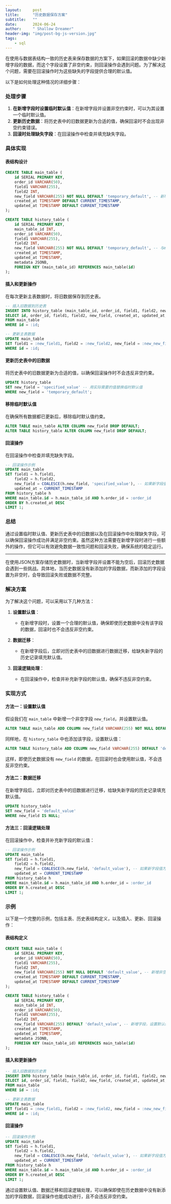 ```yaml
---
layout:     post
title:      "历史数据保存方案"
subtitle:   ""
date:       2024-06-24
author:     " Shallow Dreamer"
header-img: "img/post-bg-js-version.jpg"
tags:
    - sql
---
```


在使用与数据表结构一致的历史表来保存数据的方案下，如果回滚的数据中缺少新增字段的数据，而这个字段设置了非空约束，则回滚操作会遇到问题。为了解决这个问题，需要在回滚操作时为这些缺失的字段提供合理的默认值。

以下是如何处理这种情况的详细步骤：

### 处理步骤

1. **在新增字段时设置临时默认值**：在新增字段并设置非空约束时，可以为其设置一个临时默认值。
2. **更新历史数据**：将历史表中的旧数据更新为合适的值，确保回滚时不会出现非空约束错误。
3. **回滚时处理缺失字段**：在回滚操作中检查并填充缺失字段。

### 具体实现

#### 表结构设计

```sql
CREATE TABLE main_table (
    id SERIAL PRIMARY KEY,
    order_id VARCHAR(50),
    field1 VARCHAR(255),
    field2 INT,
    new_field VARCHAR(255) NOT NULL DEFAULT 'temporary_default', -- 新增非空字段，设置临时默认值
    created_at TIMESTAMP DEFAULT CURRENT_TIMESTAMP,
    updated_at TIMESTAMP DEFAULT CURRENT_TIMESTAMP
);

CREATE TABLE history_table (
    id SERIAL PRIMARY KEY,
    main_table_id INT,
    order_id VARCHAR(50),
    field1 VARCHAR(255),
    field2 INT,
    new_field VARCHAR(255) NOT NULL DEFAULT 'temporary_default', -- 与main_table一致
    created_at TIMESTAMP,
    updated_at TIMESTAMP,
    metadata JSONB,
    FOREIGN KEY (main_table_id) REFERENCES main_table(id)
);
```

#### 插入和更新操作

在每次更新主表数据时，将旧数据保存到历史表。

```sql
-- 插入旧数据到历史表
INSERT INTO history_table (main_table_id, order_id, field1, field2, new_field, created_at, updated_at, metadata)
SELECT id, order_id, field1, field2, new_field, created_at, updated_at, '{"updated_by": "user1", "update_reason": "example reason"}'::jsonb
FROM main_table
WHERE id = :id;

-- 更新主表数据
UPDATE main_table
SET field1 = :new_field1, field2 = :new_field2, new_field = :new_new_field, updated_at = CURRENT_TIMESTAMP
WHERE id = :id;
```

#### 更新历史表中的旧数据

将历史表中的旧数据更新为合适的值，以确保回滚操作时不会违反非空约束。

```sql
UPDATE history_table
SET new_field = 'specified_value' -- 用实际需要的值替换临时默认值
WHERE new_field = 'temporary_default';
```

#### 移除临时默认值

在确保所有数据都已更新后，移除临时默认值约束。

```sql
ALTER TABLE main_table ALTER COLUMN new_field DROP DEFAULT;
ALTER TABLE history_table ALTER COLUMN new_field DROP DEFAULT;
```

#### 回滚操作

在回滚操作中检查并填充缺失字段。

```sql
-- 回滚操作示例
UPDATE main_table
SET field1 = h.field1,
    field2 = h.field2,
    new_field = COALESCE(h.new_field, 'specified_value'), -- 如果新字段值为空，则使用指定值
    updated_at = CURRENT_TIMESTAMP
FROM history_table h
WHERE main_table.id = h.main_table_id AND h.order_id = :order_id
ORDER BY h.created_at DESC
LIMIT 1;
```

### 总结

通过设置临时默认值、更新历史表中的旧数据以及在回滚操作中处理缺失字段，可以确保回滚操作成功并满足非空约束。虽然这种方法需要在新增字段时进行一些额外的操作，但它可以有效避免数据一致性问题和回滚失败，确保系统的稳定运行。

------

在使用JSON方案存储历史数据时，当新增字段并设置不能为空后，回滚历史数据会遇到一些挑战。具体地，当历史数据没有新添加的字段数据，而新添加的字段设置为非空时，会导致回滚失败或数据不完整。

### 解决方案

为了解决这个问题，可以采用以下几种方法：

1. **设置默认值**：
   - 在新增字段时，设置一个合理的默认值，确保即使历史数据中没有该字段的数据，回滚时也不会违反非空约束。

2. **数据迁移**：
   - 在新增字段后，立即对历史表中的旧数据进行数据迁移，给缺失新字段的历史记录填充默认值。

3. **回滚逻辑处理**：
   - 在回滚操作中，检查并补充新字段的默认值，确保不违反非空约束。

### 实现方式

#### 方法一：设置默认值

假设我们在 `main_table` 中新增一个非空字段 `new_field`，并设置默认值。

```sql
ALTER TABLE main_table ADD COLUMN new_field VARCHAR(255) NOT NULL DEFAULT 'default_value';
```

同样地，在 `history_table` 中也添加该字段，设置默认值：

```sql
ALTER TABLE history_table ADD COLUMN new_field VARCHAR(255) DEFAULT 'default_value';
```

这样，即使历史数据没有 `new_field` 的数据，在回滚时也会使用默认值，不会违反非空约束。

#### 方法二：数据迁移

在新增字段后，立即对历史表中的旧数据进行迁移，给缺失新字段的历史记录填充默认值。

```sql
UPDATE history_table
SET new_field = 'default_value'
WHERE new_field IS NULL;
```

#### 方法三：回滚逻辑处理

在回滚操作中，检查并补充新字段的默认值：

```sql
-- 回滚操作示例
UPDATE main_table
SET field1 = h.field1,
    field2 = h.field2,
    new_field = COALESCE(h.new_field, 'default_value'), -- 如果新字段值为空，则使用默认值
    updated_at = CURRENT_TIMESTAMP
FROM history_table h
WHERE main_table.id = h.main_table_id AND h.order_id = :order_id
ORDER BY h.created_at DESC
LIMIT 1;
```

### 示例

以下是一个完整的示例，包括主表、历史表结构定义，以及插入、更新、回滚操作：

#### 表结构定义

```sql
CREATE TABLE main_table (
    id SERIAL PRIMARY KEY,
    order_id VARCHAR(50),
    field1 VARCHAR(255),
    field2 INT,
    new_field VARCHAR(255) NOT NULL DEFAULT 'default_value', -- 新增非空字段
    created_at TIMESTAMP DEFAULT CURRENT_TIMESTAMP,
    updated_at TIMESTAMP DEFAULT CURRENT_TIMESTAMP
);

CREATE TABLE history_table (
    id SERIAL PRIMARY KEY,
    main_table_id INT,
    order_id VARCHAR(50),
    field1 VARCHAR(255),
    field2 INT,
    new_field VARCHAR(255) DEFAULT 'default_value', -- 新增字段，设置默认值
    created_at TIMESTAMP,
    updated_at TIMESTAMP,
    metadata JSONB,
    FOREIGN KEY (main_table_id) REFERENCES main_table(id)
);
```

#### 插入和更新操作

```sql
-- 插入旧数据到历史表
INSERT INTO history_table (main_table_id, order_id, field1, field2, new_field, created_at, updated_at, metadata)
SELECT id, order_id, field1, field2, new_field, created_at, updated_at, '{"updated_by": "user1", "update_reason": "example reason"}'::jsonb
FROM main_table
WHERE id = :id;

-- 更新主表数据
UPDATE main_table
SET field1 = :new_field1, field2 = :new_field2, new_field = :new_new_field, updated_at = CURRENT_TIMESTAMP
WHERE id = :id;
```

#### 回滚操作

```sql
-- 回滚操作示例
UPDATE main_table
SET field1 = h.field1,
    field2 = h.field2,
    new_field = COALESCE(h.new_field, 'default_value'), -- 如果新字段值为空，则使用默认值
    updated_at = CURRENT_TIMESTAMP
FROM history_table h
WHERE main_table.id = h.main_table_id AND h.order_id = :order_id
ORDER BY h.created_at DESC
LIMIT 1;
```

通过设置默认值、数据迁移和回滚逻辑处理，可以确保即使在历史数据中没有新添加的字段数据，回滚操作也能成功进行，且不会违反非空约束。
